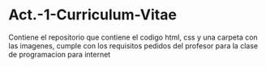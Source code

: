 # Act.-1-Curriculum-Vitae
Contiene el repositorio que contiene el codigo html, css y una carpeta con las imagenes, cumple con los requisitos pedidos del profesor para la clase de programacion para internet
